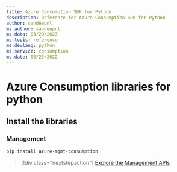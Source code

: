 ```yaml
---
title: Azure Consumption SDK for Python
description: Reference for Azure Consumption SDK for Python
author: sandeepnl
ms.author: sandeepnl
ms.data: 03/20/2023
ms.topic: reference
ms.devlang: python
ms.service: consumption
ms.date: 08/25/2022
---
```

# Azure Consumption libraries for python

## Install the libraries


### Management

```bash
pip install azure-mgmt-consumption
```
> [!div class="nextstepaction"]
> [Explore the Management APIs](/python/api/overview/azure/mgmt-consumption-readme)